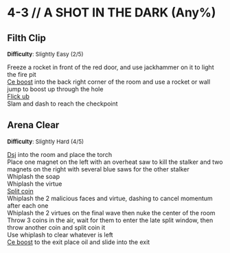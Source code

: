 # 4-3 // A SHOT IN THE DARK (Any%)


## Filth Clip
<font size="2">
    <b>Difficulty</b>: Slightly Easy (2/5)
</font> <br/> 

Freeze a rocket in front of the red door, and use jackhammer on it to light the fire pit <br/>
[Ce boost](/speedrun-tech.md#ce-boost-core-eject-boost) into the back right corner of the room and use a rocket or wall jump to boost up through the hole <br/>
[Flick ub](/speedrun-tech.md#flick-ub) <br/>
Slam and dash to reach the checkpoint <br/>


## Arena Clear
<font size="2">
    <b>Difficulty</b>: Slightly Hard (4/5)
</font> <br/> 

[Dsj](/speedrun-tech.md#dsj-dash-slide-jump) into the room and place the torch <br/>
Place one magnet on the left with an overheat saw to kill the stalker and two magnets on the right with several blue saws for the other stalker <br/>
Whiplash the soap <br/>
Whiplash the virtue <br/>
[Split coin](/speedrun-tech.md#split-coins) <br/>
Whiplash the 2 malicious faces and virtue, dashing to cancel momentum after each one <br/>
Whiplash the 2 virtues on the final wave then nuke the center of the room <br/>
Throw 3 coins in the air, wait for them to enter the late split window, then throw another coin and split coin it <br/>
Use whiplash to clear whatever is left <br/>
[Ce boost](/speedrun-tech.md#ce-boost-core-eject-boost) to the exit place oil and slide into the exit <br/>
